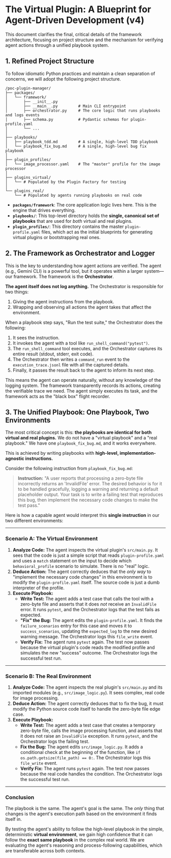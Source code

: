 # The Virtual Plugin: A Blueprint for Agent-Driven Development (v4)

This document clarifies the final, critical details of the framework architecture, focusing on project structure and the mechanism for verifying agent actions through a unified playbook system.

## 1. Refined Project Structure

To follow idiomatic Python practices and maintain a clean separation of concerns, we will adopt the following project structure.

```
/poc-plugin-manager/
├── packages/
│   └── framework/
│       ├── __init__.py
│       ├── __main__.py         # Main CLI entrypoint
│       ├── orchestrator.py     # The core logic that runs playbooks and logs events
│       ├── schema.py           # Pydantic schemas for plugin-profile.yaml
│       └── ...
│
├── playbooks/
│   ├── playbook_tdd.md         # A single, high-level TDD playbook
│   └── playbook_fix_bug.md     # A single, high-level bug fix playbook
│
├── plugin_profiles/
│   └── image_processor.yaml    # The "master" profile for the image processor
│
├── plugins_virtual/
│   └── # Populated by the Plugin Factory for testing
│
└── plugins_real/
    └── # Populated by agents running playbooks on real code
```

-   **`packages/framework`**: The core application logic lives here. This is the engine that drives everything.
-   **`playbooks/`**: This top-level directory holds the **single, canonical set of playbooks** that are used for *both* virtual and real plugins.
-   **`plugin_profiles/`**: This directory contains the master `plugin-profile.yaml` files, which act as the initial blueprints for generating virtual plugins or bootstrapping real ones.

## 2. The Framework as Orchestrator and Logger

This is the key to understanding how agent actions are verified. The agent (e.g., Gemini CLI) is a powerful tool, but it operates within a larger system—our framework. The framework is the **Orchestrator**.

**The agent itself does not log anything.** The Orchestrator is responsible for two things:
1.  Giving the agent instructions from the playbook.
2.  Wrapping and observing all actions the agent takes that affect the environment.

When a playbook step says, "Run the test suite," the Orchestrator does the following:
1.  It sees the instruction.
2.  It invokes the agent with a tool like `run_shell_command("pytest")`.
3.  The `run_shell_command` tool executes, and the Orchestrator captures its entire result (stdout, stderr, exit code).
4.  The Orchestrator then writes a `command_run` event to the `execution_trace.jsonl` file with all the captured details.
5.  Finally, it passes the result back to the agent to inform its next step.

This means the agent can operate naturally, without any knowledge of the logging system. The framework transparently records its actions, creating the verifiable trace we need. The agent simply executes its task, and the framework acts as the "black box" flight recorder.

## 3. The Unified Playbook: One Playbook, Two Environments

The most critical concept is this: **the playbooks are identical for both virtual and real plugins.** We do not have a "virtual playbook" and a "real playbook." We have one `playbook_fix_bug.md`, and it works everywhere.

This is achieved by writing playbooks with **high-level, implementation-agnostic instructions.**

Consider the following instruction from `playbook_fix_bug.md`:

> **Instruction:** "A user reports that processing a zero-byte file incorrectly returns an 'InvalidFile' error. The desired behavior is for it to be handled gracefully, logging a warning and returning a default placeholder output. Your task is to write a failing test that reproduces this bug, then implement the necessary code changes to make the test pass."

Here is how a capable agent would interpret this **single instruction** in our two different environments:

---

### **Scenario A: The Virtual Environment**

1.  **Analyze Code:** The agent inspects the virtual plugin's `src/main.py`. It sees that the code is just a simple script that reads `plugin-profile.yaml` and uses a `match` statement on the input to decide which `behavioral_profile` scenario to simulate. There is no "real" logic.
2.  **Deduce Action:** The agent correctly deduces that the *only way* to "implement the necessary code changes" in this environment is to modify the `plugin-profile.yaml` itself. The source code is just a dumb interpreter of the profile.
3.  **Execute Playbook:**
    *   **Write Test:** The agent adds a test case that calls the tool with a zero-byte file and asserts that it does *not* receive an `InvalidFile` error. It runs `pytest`, and the Orchestrator logs that the test fails as expected.
    *   **"Fix" the Bug:** The agent edits the `plugin-profile.yaml`. It finds the `failure_scenarios` entry for this case and moves it to `success_scenarios`, updating the `expected_log` to the new desired warning message. The Orchestrator logs this `file_write` event.
    *   **Verify Fix:** The agent runs `pytest` again. The test now passes because the virtual plugin's code reads the modified profile and simulates the new "success" outcome. The Orchestrator logs the successful test run.

---

### **Scenario B: The Real Environment**

1.  **Analyze Code:** The agent inspects the real plugin's `src/main.py` and its imported modules (e.g., `src/image_logic.py`). It sees complex, real code for image processing.
2.  **Deduce Action:** The agent correctly deduces that to fix the bug, it must modify the Python source code itself to handle the zero-byte file edge case.
3.  **Execute Playbook:**
    *   **Write Test:** The agent adds a test case that creates a temporary zero-byte file, calls the image processing function, and asserts that it does not raise an `InvalidFile` exception. It runs `pytest`, and the Orchestrator logs the failing test.
    *   **Fix the Bug:** The agent edits `src/image_logic.py`. It adds a conditional check at the beginning of the function, like `if os.path.getsize(file_path) == 0:`. The Orchestrator logs this `file_write` event.
    *   **Verify Fix:** The agent runs `pytest` again. The test now passes because the real code handles the condition. The Orchestrator logs the successful test run.

---

### **Conclusion**

The playbook is the same. The agent's goal is the same. The *only* thing that changes is the agent's execution path based on the environment it finds itself in.

By testing the agent's ability to follow the high-level playbook in the simple, deterministic **virtual environment**, we gain high confidence that it can follow the **exact same playbook** in the complex real world. We are evaluating the agent's reasoning and process-following capabilities, which are transferable across both contexts.
